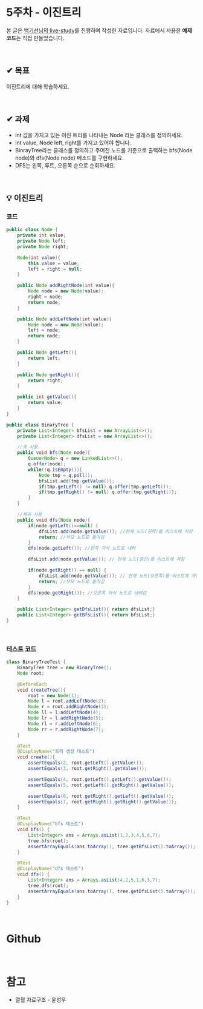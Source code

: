 # 5주차 - 이진트리
본 글은 [백기선님의 live-study](https://github.com/whiteship/live-study/issues)를 진행하며 작성한 자료입니다. 자료에서 사용한 **예제 코드**는 직접 만들었습니다.

<br/>

## ✔ 목표
이진트리에 대해 학습하세요.

<br/>

## ✔ 과제
* int 값을 가지고 있는 이진 트리를 나타내는 Node 라는 클래스를 정의하세요.
* int value, Node left, right를 가지고 있어야 합니다.
* BinrayTree라는 클래스를 정의하고 주어진 노드를 기준으로 출력하는 bfs(Node node)와 dfs(Node    node) 메소드를 구현하세요.
* DFS는 왼쪽, 루트, 오른쪽 순으로 순회하세요.

<br/>

## 💡 이진트리

### **코드**

```java
public class Node {
    private int value;
    private Node left;
    private Node right;

    Node(int value){
        this.value = value;
        left = right = null;
    }

    public Node addRightNode(int value){
        Node node = new Node(value);
        right = node;
        return node;
    }

    public Node addLeftNode(int value){
        Node node = new Node(value);
        left = node;
        return node;
    }

    public Node getLeft(){
        return left;
    }

    public Node getRight(){
        return right;
    }

    public int getValue(){
        return value;
    }
}
```

```java
public class BinaryTree {
    private List<Integer> bfsList = new ArrayList<>();
    private List<Integer> dfsList = new ArrayList<>();

    //큐 사용
    public void bfs(Node node){
        Queue<Node> q = new LinkedList<>();
        q.offer(node);
        while(!q.isEmpty()){
            Node tmp = q.poll();
            bfsList.add(tmp.getValue());
            if(tmp.getLeft() != null) q.offer(tmp.getLeft());
            if(tmp.getRight() != null) q.offer(tmp.getRight());
        }
    }

    //재귀 사용
    public void dfs(Node node){
        if(node.getLeft()==null) {
            dfsList.add(node.getValue()); //현재 노드(왼쪽)를 리스트에 저장
            return; //부모 노드로 돌아감
        }
        dfs(node.getLeft()); //왼쪽 자식 노드로 내려

        dfsList.add(node.getValue()); // 현재 노드(중간)를 리스트에 저장

        if(node.getRight() == null) {
            dfsList.add(node.getValue()); // 현재 노드(오른쪽)를 리스트에 저장
            return; //부모 노드로 돌아감
        }
        dfs(node.getRight()); //오른쪽 자식 노드로 내려감
    }

    public List<Integer> getDfsList(){ return dfsList;}
    public List<Integer> getBfsList(){ return bfsList;}
}
```

<br/>

### **테스트 코드**

```java
class BinaryTreeTest {
    BinaryTree tree = new BinaryTree();
    Node root;

    @BeforeEach
    void createTree(){
        root = new Node(1);
        Node l = root.addLeftNode(2);
        Node r = root.addRightNode(3);
        Node ll = l.addLeftNode(4);
        Node lr = l.addRightNode(5);
        Node rl = r.addLeftNode(6);
        Node rr = r.addRightNode(7);
    }

    @Test
    @DisplayName("트리 생성 테스트")
    void create(){
        assertEquals(2, root.getLeft().getValue());
        assertEquals(3, root.getRight().getValue());

        assertEquals(4, root.getLeft().getLeft().getValue());
        assertEquals(5, root.getLeft().getRight().getValue());

        assertEquals(6, root.getRight().getLeft().getValue());
        assertEquals(7, root.getRight().getRight().getValue());
    }

    @Test
    @DisplayName("bfs 테스트")
    void bfs() {
        List<Integer> ans = Arrays.asList(1,2,3,4,5,6,7);
        tree.bfs(root);
        assertArrayEquals(ans.toArray(), tree.getBfsList().toArray());
    }

    @Test
    @DisplayName("dfs 테스트")
    void dfs() {
        List<Integer> ans = Arrays.asList(4,2,5,1,6,3,7);
        tree.dfs(root);
        assertArrayEquals(ans.toArray(), tree.getDfsList().toArray());
    }
}
```

<br/>

# Github


<br/>

# 참고
* 열혈 자료구조 - 윤성우